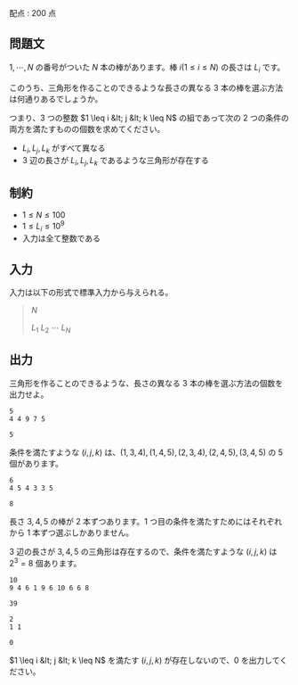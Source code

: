 配点 : $200$ 点

## 問題文

$1, \cdots, N$ の番号がついた $N$ 本の棒があります。棒 $i (1 \leq i \leq N)$ の長さは $L_i$ です。

このうち、三角形を作ることのできるような長さの異なる $3$ 本の棒を選ぶ方法は何通りあるでしょうか。

つまり、$3$ つの整数 $1 \leq i &lt; j &lt; k \leq N$ の組であって次の $2$ つの条件の両方を満たすものの個数を求めてください。

- $L_i, L_j, L_k$ がすべて異なる
- $3$ 辺の長さが $L_i, L_j, L_k$ であるような三角形が存在する

## 制約

- $1 \leq N \leq 100$
- $1 \leq L_i \leq 10^9$
- 入力は全て整数である

## 入力

入力は以下の形式で標準入力から与えられる。

> $N$
> 
> $L_1$ $L_2$ $\cdots$ $L_N$

## 出力

三角形を作ることのできるような、長さの異なる $3$ 本の棒を選ぶ方法の個数を出力せよ。

```input1
5
4 4 9 7 5
```

```output1
5
```

条件を満たすような $(i, j, k)$ は、$(1, 3, 4), (1, 4, 5), (2, 3, 4), (2, 4, 5), (3, 4, 5)$ の $5$ 個があります。

```input2
6
4 5 4 3 3 5
```

```output2
8
```

長さ $3, 4, 5$ の棒が $2$ 本ずつあります。$1$ つ目の条件を満たすためにはそれぞれから $1$ 本ずつ選ぶしかありません。

$3$ 辺の長さが $3, 4, 5$ の三角形は存在するので、条件を満たすような $(i, j, k)$ は $2 ^ 3 = 8$ 個あります。

```input3
10
9 4 6 1 9 6 10 6 6 8
```

```output3
39
```

```input4
2
1 1
```

```output4
0
```

$1 \leq i &lt; j &lt; k \leq N$ を満たす $(i, j, k)$ が存在しないので、$0$ を出力してください。